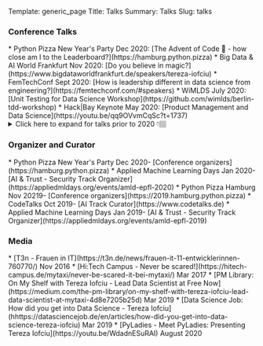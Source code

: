 Template: generic_page
Title: Talks
Summary: Talks
Slug: talks

<h3 id=conferences>Conference Talks</h3>
* Python Pizza New Year's Party Dec 2020: [The Advent of Code 🎄 - how close am I to the Leaderboard?](https://hamburg.python.pizza)
* Big Data & AI World Frankfurt Nov 2020: [Do you believe in magic?](https://www.bigdataworldfrankfurt.de/speakers/tereza-iofciu)
* FemTechConf Sept 2020: [How is leadership different in data science from engineering?](https://femtechconf.com/#speakers)
* WiMLDS July 2020: [Unit Testing for Data Science Workshop](https://github.com/wimlds/berlin-tdd-workshop)
* Hack|Bay Keynote May 2020: [Product Management and Data Science](https://youtu.be/qq9OVvmCqSc?t=1737) 
<details> 
<summary> Click here to expand for talks prior to 2020 👇🏽 </summary>

	### 2019
    * CodeDive Nov 2019- [Project Management in Data Science Teams](https://www.youtube.com/watch?v=OGRyQzy8RRU&feature=youtu.be)
    * PyCon/PyData Berlin Oct 2019- [Lessons Learned as a Product Manager in Data Science](https://dev.tube/video/4HDLg2V3nYA)
    * PyCon/PyData Berlin Oct 2019- [Freelancing & Academia to Industry panel](https://dev.to/barrachri/freelancing-academia-to-industry-panel-3f0i)
    * PyLadies at PyCon/PyData Berlin Oct 2019- [IOT Workshop](https://twitter.com/PyLadiesHH/status/1182926221010767872?s=20)
	* Python Pizza Night Berlin Aug 2019- [Tech conferences and Diversity.. are we there yet?](https://night.berlin.python.pizza/?ref=python.pizza)
    * Applied Machine Learning Days Jan 2019- [Data Exploration Workshop](https://github.com/terezaif/workshops_data_exploration)
   

	### 2018 
    * TechFest Bucharest Aug 2018 - [Deploying ML solutions in production](https://olivian.ro/techfest-2018/)
	* WeAreDevs Vienna Aug 2018 - [Data Science Behind the Scenes](https://youtu.be/Ws8dDGvBGZo)
    * ECIR Mar 2018 - [Industry Day - Building a demand prediction solution at mytaxi](https://www.ecir2018.org/industry-day/)
    
    ### 2012
    * ECIR Barcelona April 2011 - [Predicting the Future Impact of News Events.](https://link.springer.com/chapter/10.1007%2F978-3-642-28997-2_5)
    
    ### 2011
    * SIGIR Barcelona July 2011 - [Identifying Users Across Social Tagging Systems.](https://www.researchgate.net/publication/221298094_Identifying_Users_Across_Social_Tagging_Systems)
    * ECIR Dublin April 2011 - [ReFER: Effective Relevance Feedback for Entity Ranking.](https://link.springer.com/chapter/10.1007%2F978-3-642-20161-5_26)

    ### 2010
    * SIGIR Geneva July 2010 - [Exploiting click-through data for entity retrieval](https://dl.acm.org/doi/10.1145/1835449.1835624)

    ### 2008
    * LA-WEB Merida Nov 2008 - [A Model for Ranking Entities and Its Application to Wikipedia](https://ieeexplore.ieee.org/document/4756159)

    ### 2007
    * ICWE Como July 2007 - [Integrating Databases, Search Engines and Web Applications: A Model-Driven Approach](https://dblp.org/db/conf/icwe/icwe2007.html#BozzonINT07)
	
	

</details>


<h3 id=orga>Organizer and Curator</h3>
* Python Pizza New Year's Party Dec 2020- [Conference organizers](https://hamburg.python.pizza)
* Applied Machine Learning Days Jan 2020- [AI & Trust - Security Track Organizer](https://appliedmldays.org/events/amld-epfl-2020)
* Python Pizza Hamburg Nov 20219- [Conference organizers](https://2019.hamburg.python.pizza)
* CodeTalks Oct 2019- [AI Track Curator](https://www.codetalks.de)
* Applied Machine Learning Days Jan 2019- [AI & Trust - Security Track Organizer](https://appliedmldays.org/events/amld-epfl-2019)



<h3 id=media>Media</h3>
* [T3n - Frauen in IT](https://t3n.de/news/frauen-it-11-entwicklerinnen-760770/) Nov 2016
* [Hi:Tech Campus - Never be scared!](https://hitech-campus.de/mytaxi/never-be-scared-it-bei-mytaxi/) Mar 2017
* [PM Library: On My Shelf with Tereza Iofciu - Lead Data Scientist at Free Now](https://medium.com/the-pm-library/on-my-shelf-with-tereza-iofciu-lead-data-scientist-at-mytaxi-4d8e7205b25d) Mar 2019
* [Data Science Job: How did you get into Data Science - Tereza Iofciu](hhttps://datasciencejob.de/en/articles/how-did-you-get-into-data-science-tereza-iofciu) Mar 2019
* [PyLadies - Meet PyLadies: Presenting Tereza Iofciu](https://youtu.be/WdadnESuRAI) August 2020

